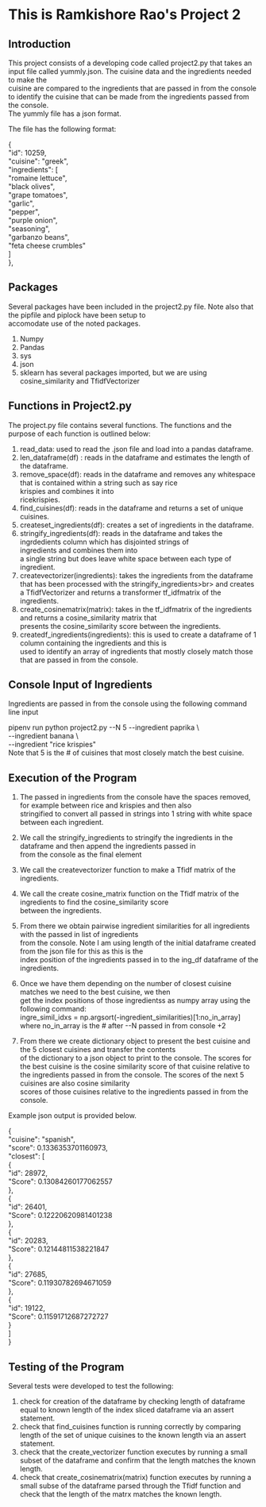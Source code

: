 # This is Ramkishore Rao's Project 2

## Introduction

This project consists of a developing code called project2.py that takes an input file called yummly.json.  The cuisine data and the ingredients needed to make the <br> cuisine are compared to the ingredients that are passed in from the console to identify the cuisine that can be made from the ingredients passed from the console. <br> The yummly file has a json format.

The file has the following format:

{ <br>
    "id": 10259, <br>
    "cuisine": "greek", <br>
    "ingredients": [ <br>
      "romaine lettuce", <br>
      "black olives", <br>
      "grape tomatoes", <br>
      "garlic", <br>
      "pepper", <br>
      "purple onion", <br>
      "seasoning", <br>
      "garbanzo beans", <br>
      "feta cheese crumbles" <br>
    ] <br>
  }, <br>

## Packages

Several packages have been included in the project2.py file.  Note also that the pipfile and piplock have been setup to <br>accomodate use of the noted packages. <br>
1) Numpy <br>
2) Pandas <br>
3) sys <br>
4) json <br>
5) sklearn has several packages imported, but we are using cosine_similarity and TfidfVectorizer

## Functions in Project2.py

The project.py file contains several functions.  The functions and the purpose of each function is outlined below: <br>

1) read_data:  used to read the .json file and load into a pandas dataframe. <br>
2) len_dataframe(df) : reads in the dataframe and estimates the length of the dataframe. <br>
3) remove_space(df): reads in the dataframe and removes any whitespace that is contained within a string such as say rice <br> krispies and combines it into <br> ricekrispies. <br>
4) find_cuisines(df): reads in the dataframe and returns a set of unique cuisines. <br>
5) createset_ingredients(df): creates a set of ingredients in the dataframe. <br>
6) stringify_ingredients(df): reads in the dataframe and takes the ingrdedients column which has disjointed strings of <br>ingredients and combines them into <br>
   a single string but does leave white space between each type of ingredient. <br>
7) createvectorizer(ingredients): takes the ingredients from the dataframe that has been processed with the stringify_ingredients>br> 
   and creates a TfidfVectorizer and returns a transformer tf_idfmatrix of the ingredients.<br>
8) create_cosinematrix(matrix):  takes in the tf_idfmatrix of the ingredients and returns a cosine_similarity matrix that <br>presents the cosine_similarity score   between the ingredients. <br>
9) createdf_ingredients(ingredients):  this is used to create a dataframe of 1 column containing the ingredients and this is <br>used to identify an array of ingredients that mostly closely match those that are passed in from the console. <br>

## Console Input of Ingredients

Ingredients are passed in from the console using the following command line input <br>

pipenv run python project2.py --N 5 --ingredient paprika \ <br>
                                    --ingredient banana \ <br>
                                    --ingredient "rice krispies"<br>
Note that 5 is the # of cuisines that most closely match the best cuisine.<br>                                  

## Execution of the Program

1) The passed in ingredients from the console have the spaces removed, for example between rice and krispies and then also <br>
stringified to convert all passed in strings into 1 string with white space between each ingredient. <br>

2) We call the stringify_ingredients to stringify the ingredients in the dataframe and then append the ingredients passed in <br>
   from the console as the final element <br>

3) We call the createvectorizer function to make a Tfidf matrix of the ingredients.<br>

4) We call the create cosine_matrix function on the Tfidf matrix of the ingredients to find the cosine_similarity score <br>
between the ingredients.<br>

5) From there we obtain pairwise ingredient similarities for all ingredients with the passed in list of ingredients <br>
from the console.  Note I am using length of the initial dataframe created from the json file for this as this is the <br>
index position of the ingredients passed in to the ing_df dataframe of the ingredients. <br> 

6) Once we have them depending on the number of closest cuisine matches we need to the best cuisine, we then <br>
  get the index positions of those ingredientss as numpy array using the following command:<br>
   ingre_simil_idxs = np.argsort(-ingredient_similarities)[1:no_in_array]     <br>
where no_in_array is the # after --N passed in from console +2 <br>

7) From there we create dictionary object to present the best cuisine and the 5 closest cuisines and transfer the contents <br>
of the dictionary to a json object to print to the console. The scores for the best cuisine is the cosine similarity score of 
that cuisine relative to the ingredients passed in from the console.  The scores of the next 5 cuisines are also cosine similarity <br>
scores of those cuisines relative to the ingredients passed in from the console. <br>

Example json output is provided below. <br>

{<br>
    "cuisine": "spanish", <br>
    "score": 0.1336353701160973,<br>
    "closest": [<br>
        {<br>
            "id": 28972, <br>
            "Score": 0.13084260177062557 <br>
        }, <br>
        { <br>
            "id": 26401, <br>
            "Score": 0.12220620981401238 <br>
        },<br>
        { <br>
            "id": 20283, <br>
            "Score": 0.12144811538221847 <br>
        }, <br>
        { <br>
            "id": 27685, <br>
            "Score": 0.11930782694671059 <br>
        }, <br>
        { <br>
            "id": 19122, <br>
            "Score": 0.11591712687272727 <br>
        } <br>
    ] <br>
} <br>

## Testing of the Program

Several tests were developed to test the following: <br>
    
1) check for creation of the dataframe by checking length of dataframe equal to known length of the index sliced dataframe via an   assert statement. 
2) check that find_cuisines function is running correctly by comparing length of the set of unique cuisines to the known length via an assert statement. <br>
3) check that the create_vectorizer function executes by running a small subset of the dataframe and confirm that the length matches the known length. <br>
4) check that create_cosinematrix(matrix) function executes by running a small subse of the dataframe parsed through the Tfidf function and check that the length of the matrx matches the known length. <br>
    
